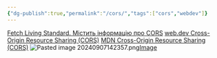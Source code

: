 ```yaml
---
{"dg-publish":true,"permalink":"/cors/","tags":["cors","webdev"]}
---
```



[Fetch Living Standard. Містить інформацію про CORS](https://fetch.spec.whatwg.org/)
[web.dev Cross-Origin Resource Sharing (CORS)](https://web.dev/articles/cross-origin-resource-sharing)
[MDN  Cross-Origin Resource Sharing (CORS)](https://developer.mozilla.org/en-US/docs/Web/HTTP/CORS)
![Pasted image 20240907142357.png](/img/user/Pasted%20image%2020240907142357.png)[Image](https://www.html5rocks.com/static/images/cors_server_flowchart.png)

